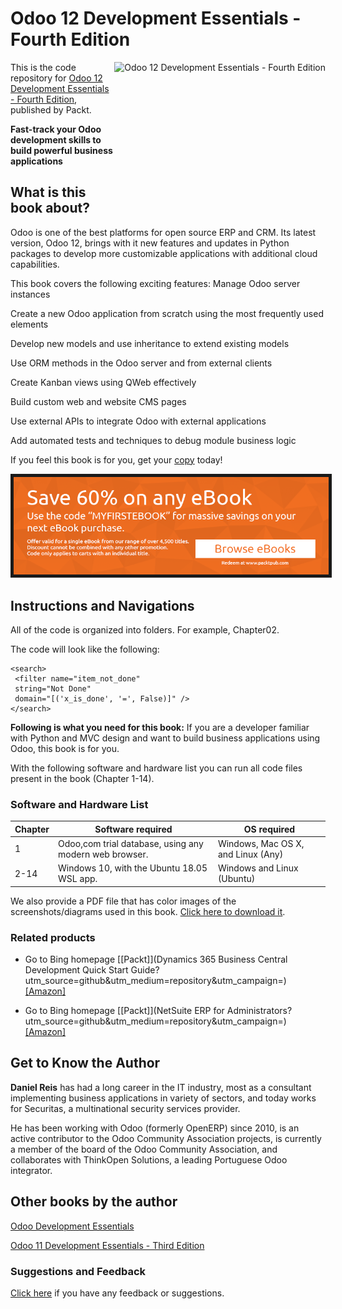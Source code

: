 # Odoo 12 Development Essentials - Fourth Edition

<a href="https://www.packtpub.com/business/odoo-12-development-essentials-fourth-edition?utm_source=github&utm_medium=repository&utm_campaign=9781789532470 "><img src="https://dz13w8afd47il.cloudfront.net/sites/default/files/imagecache/ppv4_main_book_cover/B11829.png" alt="Odoo 12 Development Essentials - Fourth Edition" height="256px" align="right"></a>

This is the code repository for [Odoo 12 Development Essentials - Fourth Edition](https://www.packtpub.com/business/odoo-12-development-essentials-fourth-edition?utm_source=github&utm_medium=repository&utm_campaign=9781789532470 ), published by Packt.

**Fast-track your Odoo development skills to build powerful business applications**

## What is this book about?
<span class="sugar_field" id="description">Odoo is one of the best platforms for open source ERP and CRM. Its latest version, Odoo 12, brings with it new features and updates in Python packages to develop more customizable applications with additional cloud capabilities.<br></span>

This book covers the following exciting features:
Manage Odoo server instances

Create a new Odoo application from scratch using the most frequently used elements

Develop new models and use inheritance to extend existing models

Use ORM methods in the Odoo server and from external clients

Create Kanban views using QWeb effectively

Build custom web and website CMS pages

Use external APIs to integrate Odoo with external applications

Add automated tests and techniques to debug module business logic 

If you feel this book is for you, get your [copy](https://www.amazon.com/dp/1789532477) today!

<a href="https://www.packtpub.com/?utm_source=github&utm_medium=banner&utm_campaign=GitHubBanner"><img src="https://raw.githubusercontent.com/PacktPublishing/GitHub/master/GitHub.png" 
alt="https://www.packtpub.com/" border="5" /></a>

## Instructions and Navigations
All of the code is organized into folders. For example, Chapter02.

The code will look like the following:
```
<search>
 <filter name="item_not_done" 
 string="Not Done" 
 domain="[('x_is_done', '=', False)]" />
</search>
```

**Following is what you need for this book:**
If you are a developer familiar with Python and MVC design and want to build business applications using Odoo, this book is for you.

With the following software and hardware list you can run all code files present in the book (Chapter 1-14).
### Software and Hardware List
| Chapter | Software required | OS required |
| -------- | ------------------------------------ | ----------------------------------- |
| 1 | Odoo,com trial database, using any modern web browser. | Windows, Mac OS X, and Linux (Any) |
| 2-14 | Windows 10, with the Ubuntu 18.05 WSL app. | Windows and Linux (Ubuntu) |


We also provide a PDF file that has color images of the screenshots/diagrams used in this book. [Click here to download it]( https://www.packtpub.com/sites/default/files/downloads/9781789532470_ColorImages.pdf.).

### Related products
* Go to Bing homepage [[Packt]](Dynamics 365 Business Central Development Quick Start Guide?utm_source=github&utm_medium=repository&utm_campaign=) [[Amazon]](https://www.amazon.com/dp/1789347467)

* Go to Bing homepage [[Packt]](NetSuite ERP for Administrators?utm_source=github&utm_medium=repository&utm_campaign=) [[Amazon]](https://www.amazon.com/dp/178862887X)


## Get to Know the Author
**Daniel Reis**
has had a long career in the IT industry, most as a consultant implementing business applications in variety of sectors, and today works for Securitas, a multinational security services provider.

He has been working with Odoo (formerly OpenERP) since 2010, is an active contributor to the Odoo Community Association projects, is currently a member of the board of the Odoo Community Association, and collaborates with ThinkOpen Solutions, a leading Portuguese Odoo integrator.


## Other books by the author
[Odoo Development Essentials](https://www.packtpub.com/big-data-and-business-intelligence/odoo-development-essentials?utm_source=github&utm_medium=repository&utm_campaign=9781784392796 )

[Odoo 11 Development Essentials - Third Edition](https://www.packtpub.com/application-development/odoo-11-development-essentials-third-edition?utm_source=github&utm_medium=repository&utm_campaign=9781788477796 )


### Suggestions and Feedback
[Click here](https://docs.google.com/forms/d/e/1FAIpQLSdy7dATC6QmEL81FIUuymZ0Wy9vH1jHkvpY57OiMeKGqib_Ow/viewform) if you have any feedback or suggestions.


